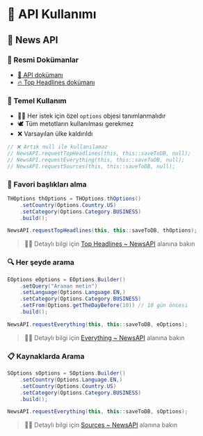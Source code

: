 # 🐣 API Kullanımı

## 📰 News API

### 📝 Resmi Dokümanlar

- [📃 API dokümanı](https://newsapi.org/docs)
- [🔥 Top Headlines dokümanı](https://newsapi.org/docs/endpoints/top-headlines)

### 🧱 Temel Kullanım

- 👮‍♂️ Her istek için özel `options` objesi tanımlanmalıdır
- 🕊️ Tüm metotların kullanılması gerekmez
- ❌ Varsayılan ülke kaldırıldı

```java
// ❌ Artık null ile kullanılamaz
// NewsAPI.requestTopHeadlines(this, this::saveToDB, null);
// NewsAPI.requestEverything(this, this::saveToDB, null);
// NewsAPI.requestSources(this, this::saveToDB, null);
```

### 🌟 Favori başlıkları alma

```java
THOptions thOptions = THOptions.thOptions()
    .setCountry(Options.Country.US)
    .setCategory(Options.Category.BUSINESS)
    .build();

NewsAPI.requestTopHeadlines(this, this::saveToDB, thOptions);
```

> ‍🧙‍♂ Detaylı bilgi için [Top Headlines ~ NewsAPI](https://newsapi.org/docs/endpoints/top-headlines) alanına bakın

### 🔍 Her şeyde arama

```java
EOptions eOptions = EOptions.Builder()
    .setQuery("Aranan metin")
    .setLanguage(Options.Language.EN,)
    .setCategory(Options.Category.BUSINESS)
    .setFrom(Options.getTheDayBefore(10)) // 10 gün öncesi
    .build();

NewsAPI.requestEverything(this, this::saveToDB, eOptions);
```

> ‍🧙‍♂ Detaylı bilgi için [Everything ~ NewsAPI](https://newsapi.org/docs/endpoints/everything) alanına bakın

### 📋 Kaynaklarda Arama

```java
SOptions sOptions = SOptions.Builder()
    .setCountry(Options.Language.EN,)
    .setCountry(Options.Country.US)
    .setCategory(Options.Category.BUSINESS)
    .build();

NewsAPI.requestEverything(this, this::saveToDB, sOptions);
```

> ‍🧙‍♂ Detaylı bilgi için [Sources ~ NewsAPI](https://newsapi.org/docs/endpoints/sources) alanına bakın
